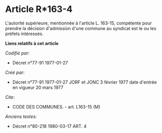 # Article R*163-4

L'autorité supérieure, mentionnée à l'article L. 163-15, compétente pour prendre la décision d'admission d'une commune au
syndicat est le ou les préfets intéressés.

**Liens relatifs à cet article**

_Codifié par_:

  - Décret n°77-91 1977-01-27

_Créé par_:

  - Décret n°77-91 1977-01-27 JORF et JONC 3 février 1977 date d'entrée en vigueur 20 mars 1977

_Cite_:

  - CODE DES COMMUNES. - art. L163-15 (M)

_Anciens textes_:

  - Décret n°80-218 1980-03-17 ART. 4
